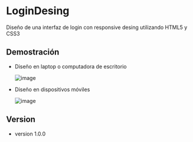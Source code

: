 # LoginDesing
Diseño de una interfaz de login con responsive desing utilizando HTML5 y CSS3
## Demostración
  * Diseño en laptop o computadora de escritorio
  
    ![image](https://user-images.githubusercontent.com/25560829/190885923-ccc42b5c-4f7c-4c05-88c9-1f36415df85c.png)
  * Diseño en dispositivos móviles
  
    ![image](https://user-images.githubusercontent.com/25560829/190885970-9d745f67-7183-4ccd-a507-79b7359d318c.png)

## Version
  * version 1.0.0
